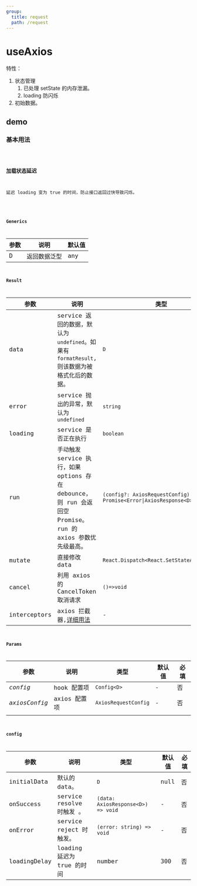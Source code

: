 ```yaml
---
group:
  title: request
  path: /request
---
```


# useAxios

特性：

1. 状态管理
   1. 已处理 setState 的内存泄漏。
   2. loading 防闪烁
2. 初始数据。

## demo

### 基本用法

<code src="./Demo/index.tsx"/>

### 加载状态延迟

延迟 loading 变为 true 的时间，防止接口返回过快导致闪烁。

<code src="./Demo/LoadingDelay.tsx"/>

### Generics

| 参数 | 说明         | 默认值 |
| ---- | ------------ | ------ |
| D    | 返回数据泛型 | any    |

### Result

| 参数         | 说明                                                                                                      | 类型                                                                |
| ------------ | --------------------------------------------------------------------------------------------------------- | ------------------------------------------------------------------- |
| data         | service 返回的数据，默认为 `undefined`。如果有 `formatResult`, 则该数据为被格式化后的数据。               | `D`                                                                 |
| error        | service 抛出的异常，默认为 `undefined`                                                                    | `string`                                                            |
| loading      | service 是否正在执行                                                                                      | `boolean`                                                           |
| run          | 手动触发 service 执行，如果 options 存在 debounce，则 run 会返回空 Promise。run 的 axios 参数优先级最高。 | `(config?: AxiosRequestConfig) => Promise<Error\|AxiosResponse<D>>` |
| mutate       | 直接修改 data                                                                                             | `React.Dispatch<React.SetStateAction<D>>`                           |
| cancel       | 利用 axios 的 CancelToken 取消请求                                                                        | `()=>void`                                                          |
| interceptors | axios 拦截器,[详细用法](https://github.com/axios/axios#interceptors)                                      | -                                                                   |

### Params

| 参数          | 说明         | 类型                 | 默认值 | 必填 |
| ------------- | ------------ | -------------------- | ------ | ---- |
| _config_      | hook 配置项  | `Config<D>`          | -      | 否   |
| _axiosConfig_ | axios 配置项 | `AxiosRequestConfig` | -      | 否   |
|               |              |                      |        |      |

### config

| 参数         | 说明                       | 类型                               | 默认值 | 必填 |
| ------------ | -------------------------- | ---------------------------------- | ------ | ---- |
| initialData  | 默认的 data。              | `D`                                | null   | 否   |
| onSuccess    | service resolve 时触发 。  | `(data: AxiosResponse<D>) => void` | -      | 否   |
| onError      | service reject 时触发。    | `(error: string) => void`          | -      | 否   |
| loadingDelay | loading 延迟为 true 的时间 | number                             | 300    | 否   |

